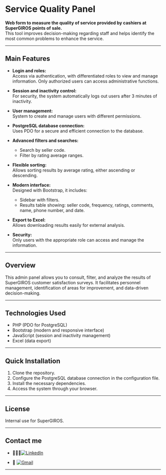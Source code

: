 # Service Quality Panel

**Web form to measure the quality of service provided by cashiers at SuperGIROS points of sale.**  
This tool improves decision-making regarding staff and helps identify the most common problems to enhance the service.

---

## Main Features

- **Login and roles:**  
  Access via authentication, with differentiated roles to view and manage information. Only authorized users can access administrative functions.

- **Session and inactivity control:**  
  For security, the system automatically logs out users after 3 minutes of inactivity.

- **User management:**  
  System to create and manage users with different permissions.

- **PostgreSQL database connection:**  
  Uses PDO for a secure and efficient connection to the database.

- **Advanced filters and searches:**  
  - Search by seller code.
  - Filter by rating average ranges.

- **Flexible sorting:**  
  Allows sorting results by average rating, either ascending or descending.

- **Modern interface:**  
  Designed with Bootstrap, it includes:
  - Sidebar with filters.
  - Results table showing: seller code, frequency, ratings, comments, name, phone number, and date.

- **Export to Excel:**  
  Allows downloading results easily for external analysis.

- **Security:**  
  Only users with the appropriate role can access and manage the information.

---

## Overview

This admin panel allows you to consult, filter, and analyze the results of SuperGIROS customer satisfaction surveys. It facilitates personnel management, identification of areas for improvement, and data-driven decision-making.

---

## Technologies Used

- PHP (PDO for PostgreSQL)
- Bootstrap (modern and responsive interface)
- JavaScript (session and inactivity management)
- Excel (data export)

---

## Quick Installation

1. Clone the repository.
2. Configure the PostgreSQL database connection in the configuration file.
3. Install the necessary dependencies.
4. Access the system through your browser.

---

## License

Internal use for SuperGIROS.

---


## Contact me

- 👨🏻‍💻[![LinkedIn](https://img.shields.io/badge/linkedin-%230077B5.svg?style=for-the-badge&logo=linkedin&logoColor=white)](https://www.linkedin.com/in/daniel-santiago-rosero-4420a91b0/)

- 📧 [![Gmail](https://img.shields.io/badge/Gmail-D14836?style=for-the-badge&logo=gmail&logoColor=white)](mailto:santiagocajamarca.37@gmail.com)

---
